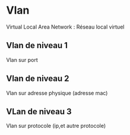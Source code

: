 # Vlan

Virtual Local Area Network : Réseau local virtuel

## Vlan de niveau 1

Vlan sur port

## Vlan de niveau 2

Vlan sur adresse physique (adresse mac)

## VLan de niveau 3

Vlan sur protocole  (ip,et autre protocole)